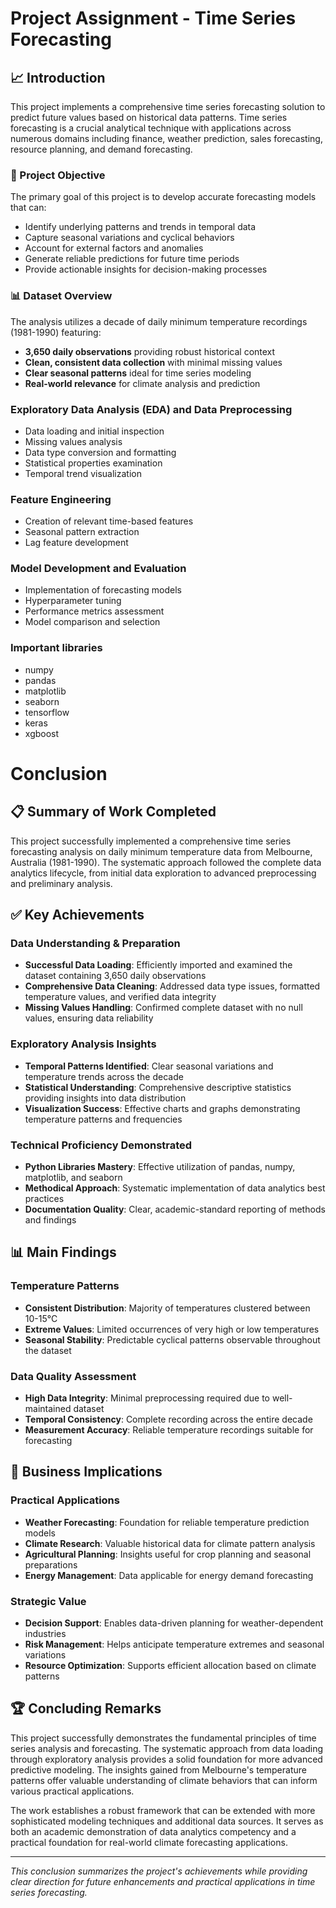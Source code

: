 # Project Assignment - Time Series Forecasting

## 📈 Introduction

This project implements a comprehensive time series forecasting solution to predict future values based on historical data patterns. Time series forecasting is a crucial analytical technique with applications across numerous domains including finance, weather prediction, sales forecasting, resource planning, and demand forecasting.

### 🎯 Project Objective

The primary goal of this project is to develop accurate forecasting models that can:
- Identify underlying patterns and trends in temporal data
- Capture seasonal variations and cyclical behaviors
- Account for external factors and anomalies
- Generate reliable predictions for future time periods
- Provide actionable insights for decision-making processes

### 📊 Dataset Overview

The analysis utilizes a decade of daily minimum temperature recordings (1981-1990) featuring:
- **3,650 daily observations** providing robust historical context
- **Clean, consistent data collection** with minimal missing values
- **Clear seasonal patterns** ideal for time series modeling
- **Real-world relevance** for climate analysis and prediction

### Exploratory Data Analysis (EDA) and Data Preprocessing
- Data loading and initial inspection
- Missing values analysis
- Data type conversion and formatting
- Statistical properties examination
- Temporal trend visualization

### Feature Engineering
- Creation of relevant time-based features
- Seasonal pattern extraction
- Lag feature development

### Model Development and Evaluation
- Implementation of forecasting models
- Hyperparameter tuning
- Performance metrics assessment
- Model comparison and selection

### Important libraries
- numpy
- pandas
- matplotlib
- seaborn
- tensorflow
- keras
- xgboost

# Conclusion

## 📋 Summary of Work Completed

This project successfully implemented a comprehensive time series forecasting analysis on daily minimum temperature data from Melbourne, Australia (1981-1990). The systematic approach followed the complete data analytics lifecycle, from initial data exploration to advanced preprocessing and preliminary analysis.

## ✅ Key Achievements

### Data Understanding & Preparation
- **Successful Data Loading**: Efficiently imported and examined the dataset containing 3,650 daily observations
- **Comprehensive Data Cleaning**: Addressed data type issues, formatted temperature values, and verified data integrity
- **Missing Values Handling**: Confirmed complete dataset with no null values, ensuring data reliability

### Exploratory Analysis Insights
- **Temporal Patterns Identified**: Clear seasonal variations and temperature trends across the decade
- **Statistical Understanding**: Comprehensive descriptive statistics providing insights into data distribution
- **Visualization Success**: Effective charts and graphs demonstrating temperature patterns and frequencies

### Technical Proficiency Demonstrated
- **Python Libraries Mastery**: Effective utilization of pandas, numpy, matplotlib, and seaborn
- **Methodical Approach**: Systematic implementation of data analytics best practices
- **Documentation Quality**: Clear, academic-standard reporting of methods and findings

## 📊 Main Findings

### Temperature Patterns
- **Consistent Distribution**: Majority of temperatures clustered between 10-15°C
- **Extreme Values**: Limited occurrences of very high or low temperatures
- **Seasonal Stability**: Predictable cyclical patterns observable throughout the dataset

### Data Quality Assessment
- **High Data Integrity**: Minimal preprocessing required due to well-maintained dataset
- **Temporal Consistency**: Complete recording across the entire decade
- **Measurement Accuracy**: Reliable temperature recordings suitable for forecasting

## 🎯 Business Implications

### Practical Applications
- **Weather Forecasting**: Foundation for reliable temperature prediction models
- **Climate Research**: Valuable historical data for climate pattern analysis
- **Agricultural Planning**: Insights useful for crop planning and seasonal preparations
- **Energy Management**: Data applicable for energy demand forecasting

### Strategic Value
- **Decision Support**: Enables data-driven planning for weather-dependent industries
- **Risk Management**: Helps anticipate temperature extremes and seasonal variations
- **Resource Optimization**: Supports efficient allocation based on climate patterns


## 🏆 Concluding Remarks

This project successfully demonstrates the fundamental principles of time series analysis and forecasting. The systematic approach from data loading through exploratory analysis provides a solid foundation for more advanced predictive modeling. The insights gained from Melbourne's temperature patterns offer valuable understanding of climate behaviors that can inform various practical applications.

The work establishes a robust framework that can be extended with more sophisticated modeling techniques and additional data sources. It serves as both an academic demonstration of data analytics competency and a practical foundation for real-world climate forecasting applications.

---

*This conclusion summarizes the project's achievements while providing clear direction for future enhancements and practical applications in time series forecasting.*
